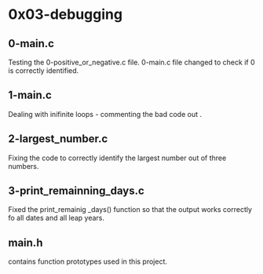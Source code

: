 # 0x03-debugging
## 0-main.c
Testing the 0-positive_or_negative.c file. 0-main.c file changed to check if 0 is correctly identified.

## 1-main.c
Dealing with inifinite loops - commenting the bad code out .

## 2-largest_number.c
Fixing the code to correctly identify the largest number out of three numbers.

## 3-print_remainning_days.c
Fixed the print_remainig _days() function so that the output works correctly fo all dates and all leap years.

## main.h

contains function prototypes used in this project.
